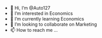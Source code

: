 - 👋 Hi, I’m @Auto127
- 👀 I’m interested in Economics
- 🌱 I’m currently learning Economics
- 💞️ I’m looking to collaborate on Marketing
- 📫 How to reach me ...

<!---
Auto127/Auto127 is a ✨ special ✨ repository because its `README.md` (this file) appears on your GitHub profile.
You can click the Preview link to take a look at your changes.
--->
